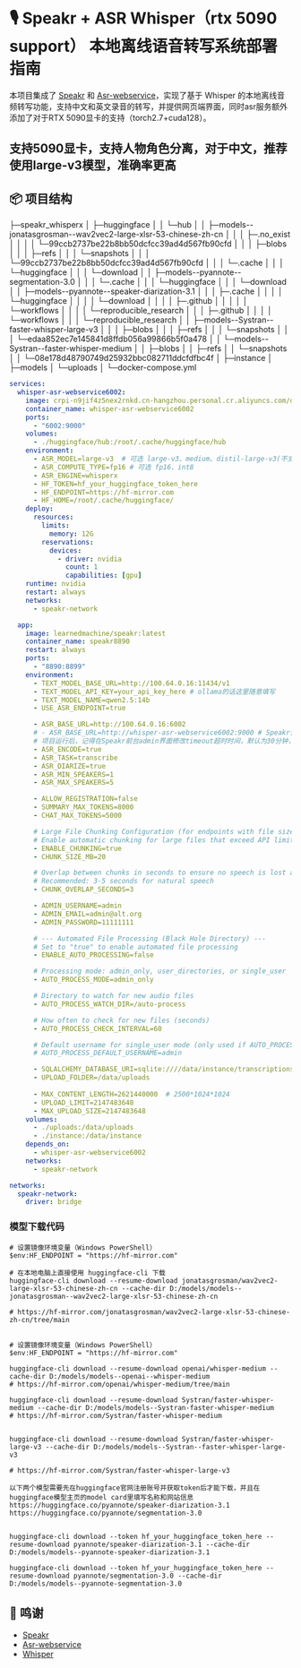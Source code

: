 # 🎙️ Speakr + ASR Whisper（rtx 5090 support） 本地离线语音转写系统部署指南

本项目集成了 [Speakr](https://github.com/learnedmachine/speakr) 和 [Asr-webservice](https://github.com/ahmetoner/whisper-asr-webservice)，实现了基于 Whisper 的本地离线音频转写功能，支持中文和英文录音的转写，并提供网页端界面，同时asr服务额外添加了对于RTX 5090显卡的支持（torch2.7+cuda128）。

## 支持5090显卡，支持人物角色分离，对于中文，推荐使用large-v3模型，准确率更高

## 📦 项目结构

├─speakr_whisperx
│  ├─huggingface
│  │  └─hub
│  │      ├─models--jonatasgrosman--wav2vec2-large-xlsr-53-chinese-zh-cn
│  │      │  ├─.no_exist
│  │      │  │  └─99ccb2737be22b8bb50dcfcc39ad4d567fb90cfd
│  │      │  ├─blobs
│  │      │  ├─refs
│  │      │  └─snapshots
│  │      │      └─99ccb2737be22b8bb50dcfcc39ad4d567fb90cfd
│  │      │          └─.cache
│  │      │              └─huggingface
│  │      │                  └─download
│  │      ├─models--pyannote--segmentation-3.0
│  │      │  └─.cache
│  │      │      └─huggingface
│  │      │          └─download
│  │      ├─models--pyannote--speaker-diarization-3.1
│  │      │  ├─.cache
│  │      │  │  └─huggingface
│  │      │  │      └─download
│  │      │  │          ├─.github
│  │      │  │          │  └─workflows
│  │      │  │          └─reproducible_research
│  │      │  ├─.github
│  │      │  │  └─workflows
│  │      │  └─reproducible_research
│  │      ├─models--Systran--faster-whisper-large-v3
│  │      │  ├─blobs
│  │      │  ├─refs
│  │      │  └─snapshots
│  │      │      └─edaa852ec7e145841d8ffdb056a99866b5f0a478
│  │      └─models--Systran--faster-whisper-medium
│  │          ├─blobs
│  │          ├─refs
│  │          └─snapshots
│  │              └─08e178d48790749d25932bbc082711ddcfdfbc4f
│  ├─instance
│  ├─models
│  └─uploads
│  └─docker-compose.yml

```yml
services:
  whisper-asr-webservice6002:    
    image: crpi-n9jif4z5nex2rnkd.cn-hangzhou.personal.cr.aliyuncs.com/docker_2025-images/whisper-asr-webservice_for_5090:latest
    container_name: whisper-asr-webservice6002
    ports:
      - "6002:9000"
    volumes:
      - ./huggingface/hub:/root/.cache/huggingface/hub
    environment:
      - ASR_MODEL=large-v3  # 可选 large-v3、medium、distil-large-v3(不支持中文)
      - ASR_COMPUTE_TYPE=fp16 # 可选 fp16、int8
      - ASR_ENGINE=whisperx
      - HF_TOKEN=hf_your_huggingface_token_here
      - HF_ENDPOINT=https://hf-mirror.com
      - HF_HOME=/root/.cache/huggingface/
    deploy:
      resources:
        limits:
          memory: 12G
        reservations:
          devices:
            - driver: nvidia
              count: 1
              capabilities: [gpu]
    runtime: nvidia
    restart: always
    networks:
      - speakr-network

  app:
    image: learnedmachine/speakr:latest
    container_name: speakr8890
    restart: always
    ports:
      - "8890:8899"
    environment:
      - TEXT_MODEL_BASE_URL=http://100.64.0.16:11434/v1
      - TEXT_MODEL_API_KEY=your_api_key_here # ollama的话这里随意填写
      - TEXT_MODEL_NAME=qwen2.5:14b
      - USE_ASR_ENDPOINT=true

      - ASR_BASE_URL=http://100.64.0.16:6002
      # - ASR_BASE_URL=http://whisper-asr-webservice6002:9000 # Speakr作者推荐这样使用，但我本地实际测试这样和asr无法通信，不知道为什么
      # 项目运行后，记得在Speakr前台admin界面修改timeout超时时间，默认为30分钟，我设置为180分钟
      - ASR_ENCODE=true
      - ASR_TASK=transcribe
      - ASR_DIARIZE=true
      - ASR_MIN_SPEAKERS=1
      - ASR_MAX_SPEAKERS=5

      - ALLOW_REGISTRATION=false
      - SUMMARY_MAX_TOKENS=8000
      - CHAT_MAX_TOKENS=5000

      # Large File Chunking Configuration (for endpoints with file size limits like OpenAI)
      # Enable automatic chunking for large files that exceed API limits
      - ENABLE_CHUNKING=true
      - CHUNK_SIZE_MB=20

      # Overlap between chunks in seconds to ensure no speech is lost at boundaries
      # Recommended: 3-5 seconds for natural speech
      - CHUNK_OVERLAP_SECONDS=3

      - ADMIN_USERNAME=admin
      - ADMIN_EMAIL=admin@alt.org
      - ADMIN_PASSWORD=11111111

      # --- Automated File Processing (Black Hole Directory) ---
      # Set to "true" to enable automated file processing
      - ENABLE_AUTO_PROCESSING=false

      # Processing mode: admin_only, user_directories, or single_user
      - AUTO_PROCESS_MODE=admin_only

      # Directory to watch for new audio files
      - AUTO_PROCESS_WATCH_DIR=/auto-process

      # How often to check for new files (seconds)
      - AUTO_PROCESS_CHECK_INTERVAL=60

      # Default username for single_user mode (only used if AUTO_PROCESS_MODE=single_user)
      # AUTO_PROCESS_DEFAULT_USERNAME=admin

      - SQLALCHEMY_DATABASE_URI=sqlite:////data/instance/transcriptions.db
      - UPLOAD_FOLDER=/data/uploads
      
      - MAX_CONTENT_LENGTH=2621440000  # 2500*1024*1024
      - UPLOAD_LIMIT=2147483648
      - MAX_UPLOAD_SIZE=2147483648
    volumes:
      - ./uploads:/data/uploads
      - ./instance:/data/instance
    depends_on:
      - whisper-asr-webservice6002
    networks:
      - speakr-network

networks:
  speakr-network:
    driver: bridge
```
### 模型下载代码
```
# 设置镜像环境变量（Windows PowerShell）
$env:HF_ENDPOINT = "https://hf-mirror.com"

# 在本地电脑上直接使用 huggingface-cli 下载
huggingface-cli download --resume-download jonatasgrosman/wav2vec2-large-xlsr-53-chinese-zh-cn --cache-dir D:/models/models--jonatasgrosman--wav2vec2-large-xlsr-53-chinese-zh-cn

# https://hf-mirror.com/jonatasgrosman/wav2vec2-large-xlsr-53-chinese-zh-cn/tree/main


# 设置镜像环境变量（Windows PowerShell）
$env:HF_ENDPOINT = "https://hf-mirror.com"

huggingface-cli download --resume-download openai/whisper-medium --cache-dir D:/models/models--openai--whisper-medium
# https://hf-mirror.com/openai/whisper-medium/tree/main

huggingface-cli download --resume-download Systran/faster-whisper-medium --cache-dir D:/models/models--Systran-faster-whisper-medium
# https://hf-mirror.com/Systran/faster-whisper-medium


huggingface-cli download --resume-download Systran/faster-whisper-large-v3 --cache-dir D:/models/models--Systran--faster-whisper-large-v3

# https://hf-mirror.com/Systran/faster-whisper-large-v3

以下两个模型需要先在huggingface官网注册账号并获取token后才能下载，并且在huggingface模型主页的model card里填写名称和网站信息
https://huggingface.co/pyannote/speaker-diarization-3.1
https://huggingface.co/pyannote/segmentation-3.0


huggingface-cli download --token hf_your_huggingface_token_here --resume-download pyannote/speaker-diarization-3.1 --cache-dir D:/models/models--pyannote-speaker-diarization-3.1

huggingface-cli download --token hf_your_huggingface_token_here --resume-download pyannote/segmentation-3.0 --cache-dir D:/models/models--pyannote-segmentation-3.0
```
## 🙌 鸣谢

- [Speakr](https://github.com/murtaza-nasir/speakr)
- [Asr-webservice](https://github.com/ahmetoner/whisper-asr-webservice)
- [Whisper](https://github.com/openai/whisper)
